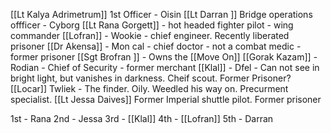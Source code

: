 [[Lt Kalya Adrimetrum]]  1st Officer  - Oisin
[[Lt Darran ]] Bridge operations offficer -  Cyborg
[[Lt Rana Gorgett]] - hot headed fighter pilot - wing commander
[[Lofran]] - Wookie - chief engineer. Recently liberated prisoner
[[Dr Akensa]] - Mon cal - chief doctor - not a combat medic - former prisoner
[[Sgt Brofran ]] - Owns the [[Move On]]
[[Gorak Kazam]] - Rodian - Chief of Security - former merchant 
[[Klal]] - Dfel - Can not see in bright light, but vanishes in darkness. Cheif scout. Former Prisoner?
[[Locar]] Twliek - The finder. Oily. Weedled his way on. Precurment specialist. 
[[Lt Jessa Daives]] Former Imperial shuttle pilot. Former prisoner 


1st - Rana
2nd - Jessa
3rd - [[Klal]]
4th - [[Lofran]]
5th - Darran 